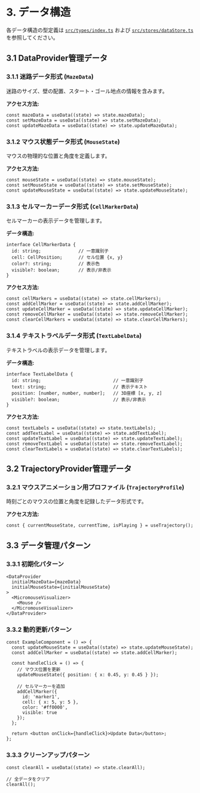 # 3. データ構造

各データ構造の型定義は [`src/types/index.ts`](../src/types/index.ts) および [`src/stores/dataStore.ts`](../src/stores/dataStore.ts) を参照してください。

## 3.1 DataProvider管理データ

### 3.1.1 迷路データ形式 (`MazeData`)
迷路のサイズ、壁の配置、スタート・ゴール地点の情報を含みます。

**アクセス方法:**
```tsx
const mazeData = useData((state) => state.mazeData);
const setMazeData = useData((state) => state.setMazeData);
const updateMazeData = useData((state) => state.updateMazeData);
```

### 3.1.2 マウス状態データ形式 (`MouseState`)
マウスの物理的な位置と角度を定義します。

**アクセス方法:**
```tsx
const mouseState = useData((state) => state.mouseState);
const setMouseState = useData((state) => state.setMouseState);
const updateMouseState = useData((state) => state.updateMouseState);
```

### 3.1.3 セルマーカーデータ形式 (`CellMarkerData`)
セルマーカーの表示データを管理します。

**データ構造:**
```tsx
interface CellMarkerData {
  id: string;              // 一意識別子
  cell: CellPosition;      // セル位置 {x, y}
  color?: string;          // 表示色
  visible?: boolean;       // 表示/非表示
}
```

**アクセス方法:**
```tsx
const cellMarkers = useData((state) => state.cellMarkers);
const addCellMarker = useData((state) => state.addCellMarker);
const updateCellMarker = useData((state) => state.updateCellMarker);
const removeCellMarker = useData((state) => state.removeCellMarker);
const clearCellMarkers = useData((state) => state.clearCellMarkers);
```

### 3.1.4 テキストラベルデータ形式 (`TextLabelData`)
テキストラベルの表示データを管理します。

**データ構造:**
```tsx
interface TextLabelData {
  id: string;                           // 一意識別子
  text: string;                         // 表示テキスト
  position: [number, number, number];   // 3D座標 [x, y, z]
  visible?: boolean;                    // 表示/非表示
}
```

**アクセス方法:**
```tsx
const textLabels = useData((state) => state.textLabels);
const addTextLabel = useData((state) => state.addTextLabel);
const updateTextLabel = useData((state) => state.updateTextLabel);
const removeTextLabel = useData((state) => state.removeTextLabel);
const clearTextLabels = useData((state) => state.clearTextLabels);
```

## 3.2 TrajectoryProvider管理データ

### 3.2.1 マウスアニメーション用プロファイル (`TrajectoryProfile`)
時刻ごとのマウスの位置と角度を記録したデータ形式です。

**アクセス方法:**
```tsx
const { currentMouseState, currentTime, isPlaying } = useTrajectory();
```

## 3.3 データ管理パターン

### 3.3.1 初期化パターン
```tsx
<DataProvider 
  initialMazeData={mazeData}
  initialMouseState={initialMouseState}
>
  <MicromouseVisualizer>
    <Mouse />
  </MicromouseVisualizer>
</DataProvider>
```

### 3.3.2 動的更新パターン
```tsx
const ExampleComponent = () => {
  const updateMouseState = useData((state) => state.updateMouseState);
  const addCellMarker = useData((state) => state.addCellMarker);
  
  const handleClick = () => {
    // マウス位置を更新
    updateMouseState({ position: { x: 0.45, y: 0.45 } });
    
    // セルマーカーを追加
    addCellMarker({
      id: 'marker1',
      cell: { x: 5, y: 5 },
      color: '#ff0000',
      visible: true
    });
  };
  
  return <button onClick={handleClick}>Update Data</button>;
};
```

### 3.3.3 クリーンアップパターン
```tsx
const clearAll = useData((state) => state.clearAll);

// 全データをクリア
clearAll();
```

